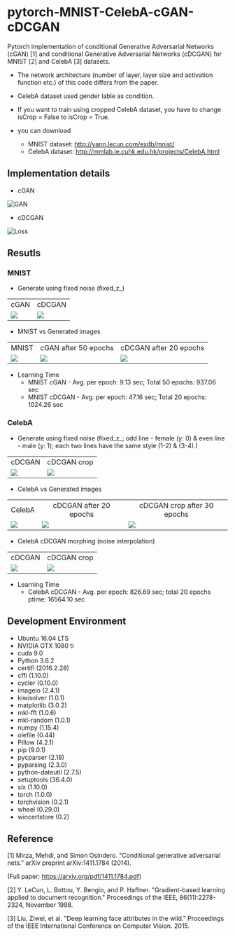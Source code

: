 # pytorch-MNIST-CelebA-cGAN-cDCGAN
Pytorch implementation of conditional Generative Adversarial Networks (cGAN) [1] and conditional Generative Adversarial Networks (cDCGAN) for MNIST [2] and CelebA [3] datasets.

* The network architecture (number of layer, layer size and activation function etc.) of this code differs from the paper.

* CelebA dataset used gender lable as condition.

* If you want to train using cropped CelebA dataset, you have to change isCrop = False to isCrop = True.

* you can download
  - MNIST dataset: http://yann.lecun.com/exdb/mnist/
  - CelebA dataset: http://mmlab.ie.cuhk.edu.hk/projects/CelebA.html

## Implementation details
* cGAN

![GAN](pytorch_cGAN.png)

* cDCGAN

![Loss](pytorch_cDCGAN.png)

## Resutls
### MNIST
* Generate using fixed noise (fixed_z_)

<table align='center'>
<tr align='center'>
<td> cGAN</td>
<td> cDCGAN</td>
</tr>
<tr>
<td><img src = 'MNIST_cGAN_results/generation_animation.gif'>
<td><img src = 'MNIST_cDCGAN_results/MNIST_cDCGAN_generation_animation.gif'>
</tr>
</table>

* MNIST vs Generated images

<table align='center'>
<tr align='center'>
<td> MNIST </td>
<td> cGAN after 50 epochs </td>
<td> cDCGAN after 20 epochs </td>
</tr>
<tr>
<td><img src = 'MNIST_cGAN_results/raw_MNIST.png'>
<td><img src = 'MNIST_cGAN_results/MNIST_cGAN_50.png'>
<td><img src = 'MNIST_cDCGAN_results/MNIST_cDCGAN_20.png'>
</tr>
</table>

* Learning Time
  * MNIST cGAN - Avg. per epoch: 9.13 sec; Total 50 epochs: 937.06 sec
  * MNIST cDCGAN - Avg. per epoch: 47.16 sec; Total 20 epochs: 1024.26 sec

### CelebA
* Generate using fixed noise (fixed_z_; odd line - female (y: 0) & even line - male (y: 1); each two lines have the same style (1-2) & (3-4).)

<table align='center'>
<tr align='center'>
<td> cDCGAN</td>
<td> cDCGAN crop</td>
</tr>
<tr>
<td><img src = 'CelebA_cDCGAN_results/CelebA_cDCGAN_generation_animation.gif'>
<td><img src = 'CelebA_cDCGAN_crop_results/CelebA_cDCGAN_crop_generation_animation.gif'>
</tr>
</table>

* CelebA vs Generated images

<table align='center'>
<tr align='center'>
<td> CelebA </td>
<td> cDCGAN after 20 epochs </td>
<td> cDCGAN crop after 30 epochs </td>
</tr>
<tr>
<td><img src = 'CelebA_cDCGAN_results/raw_CelebA.png'>
<td><img src = 'CelebA_cDCGAN_results/CelebA_cDCGAN_20.png'>
<td><img src = 'CelebA_cDCGAN_crop_results/CelebA_cDCGAN_crop_30.png'>
</tr>
</table>

* CelebA cDCGAN morphing (noise interpolation)
<table align='center'>
<tr align='center'>
<td> cDCGAN </td>
<td> cDCGAN crop </td>
</tr>
<tr>
<td><img src = 'CelebA_cDCGAN_results/CelebA_cDCGAN_morp.png'>
<td><img src = 'CelebA_cDCGAN_crop_results/CelebA_cDCGAN_crop_morp.png'>
</tr>
</table>

* Learning Time
  * CelebA cDCGAN - Avg. per epoch: 826.69 sec; total 20 epochs ptime: 16564.10 sec

## Development Environment

* Ubuntu 16.04 LTS
* NVIDIA GTX 1080 ti
* cuda 9.0
* Python 3.6.2
* certifi (2016.2.28)
* cffi (1.10.0)
* cycler (0.10.0)
* imageio (2.4.1)
* kiwisolver (1.0.1)
* matplotlib (3.0.2)
* mkl-fft (1.0.6)
* mkl-random (1.0.1)
* numpy (1.15.4)
* olefile (0.44)
* Pillow (4.2.1)
* pip (9.0.1)
* pycparser (2.18)
* pyparsing (2.3.0)
* python-dateutil (2.7.5)
* setuptools (36.4.0)
* six (1.10.0)
* torch (1.0.0)
* torchvision (0.2.1)
* wheel (0.29.0)
* wincertstore (0.2)
## Reference

[1] Mirza, Mehdi, and Simon Osindero. "Conditional generative adversarial nets." arXiv preprint arXiv:1411.1784 (2014).

(Full paper: https://arxiv.org/pdf/1411.1784.pdf)

[2] Y. LeCun, L. Bottou, Y. Bengio, and P. Haffner. "Gradient-based learning applied to document recognition." Proceedings of the IEEE, 86(11):2278-2324, November 1998.

[3] Liu, Ziwei, et al. "Deep learning face attributes in the wild." Proceedings of the IEEE International Conference on Computer Vision. 2015.
